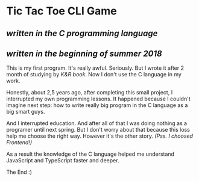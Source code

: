 # Tic Tac Toe CLI Game 

## *written in the C programming language*
## *written in the beginning of summer 2018*

This is my first program. It's really awful. Seriously. But I wrote it after 2 month of studying by *K&R book*. Now I don't use the C language in my work.

Honestly, about 2,5 years ago, after completing this small project, I interrupted my own programming lessons. It happened because I couldn't imagine next step: how to write really big program in the C language as a big smart guys.

And I interrupted education. And after all of that I was doing nothing as a programer until next spring. But I don't worry about that because this loss help me choose the right way. However it's the other story. *(Pss. I choosed Frontend!)*

As a result the knowledge of the C language helped me understand JavaScript and TypeScript faster and deeper.

The End :)
